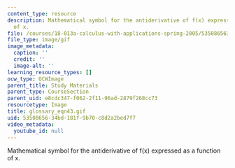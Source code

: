 ```yaml
---
content_type: resource
description: Mathematical symbol for the antiderivative of f(x) expressed as a function
  of x.
file: /courses/18-013a-calculus-with-applications-spring-2005/5350865634bd181f9b70c8d2a2bed7f7_glossary_eqn43.gif
file_type: image/gif
image_metadata:
  caption: ''
  credit: ''
  image-alt: ''
learning_resource_types: []
ocw_type: OCWImage
parent_title: Study Materials
parent_type: CourseSection
parent_uid: e8cdc347-f062-2f11-96ad-2879f268cc73
resourcetype: Image
title: glossary_eqn43.gif
uid: 53508656-34bd-181f-9b70-c8d2a2bed7f7
video_metadata:
  youtube_id: null
---
```

Mathematical symbol for the antiderivative of f(x) expressed as a function of x.

